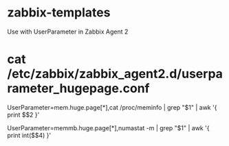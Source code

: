 # zabbix-templates

Use with UserParameter in Zabbix Agent 2

# cat /etc/zabbix/zabbix_agent2.d/userparameter_hugepage.conf

UserParameter=mem.huge.page[*],cat /proc/meminfo | grep "$1" | awk '{ print $$2 }'

UserParameter=memmb.huge.page[*],numastat -m | grep "$1" | awk '{ print int($$4) }'
